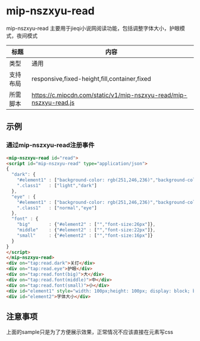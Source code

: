 # mip-nszxyu-read

mip-nszxyu-read 主要用于jieqi小说网阅读功能，包括调整字体大小，护眼模式，夜间模式

标题|内容
----|----
类型|通用
支持布局|responsive,fixed-height,fill,container,fixed
所需脚本|https://c.mipcdn.com/static/v1/mip-nszxyu-read/mip-nszxyu-read.js

## 示例

### 通过mip-nszxyu-read注册事件
```html
<mip-nszxyu-read id="read">
<script id="mip-nszxyu-read" type="application/json">
{
  "dark": {
    "#element1" : ["background-color: rgb(251,246,236)","background-color: rgb(50,50,50)"],
    ".class1"   : ["light","dark"]
  },
  "eye" : {
    "#element1" : ["background-color: rgb(251,246,236)","background-color: rgb(230,236,210)"],
    ".class1"   : ["normal","eye"]
  },
  "font" : {
    "big"       : {"#element2" : ["","font-size:26px"]},
    "middle"    : {"#element2" : ["","font-size:22px"]},
    "small"     : {"#element2" : ["","font-size:16px"]}
  }
}
</script>
</mip-nszxyu-read>
<div on="tap:read.dark">关灯</div>
<div on="tap:read.eye">护眼</div>
<div on="tap:read.font(big)">大</div>
<div on="tap:read.font(middle)">中</div>
<div on="tap:read.font(small)">小</div>
<div id="element1" style="width: 100px;height: 100px; display: block; background-color: rgb(251,246,236)"></div>
<div id="element2">字体大小</div>
```

## 注意事项

上面的sample只是为了方便展示效果，正常情况不应该直接在元素写css


